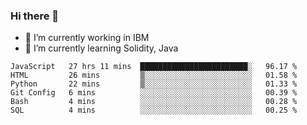 ### Hi there 👋

<!--
**mathcodeman/mathcodeman** is a ✨ _special_ ✨ repository because its `README.md` (this file) appears on your GitHub profile.

Here are some ideas to get you started:

- 🔭 I’m currently working on ...
- 🌱 I’m currently learning ...
- 👯 I’m looking to collaborate on ...
- 🤔 I’m looking for help with ...
- 💬 Ask me about ...
- 📫 How to reach me: ...
- 😄 Pronouns: ...
- ⚡ Fun fact: ...
-->

- 🔭 I’m currently working in IBM
- 🌱 I’m currently learning Solidity, Java

<!--START_SECTION:waka-->

```text
JavaScript   27 hrs 11 mins  ████████████████████████░   96.17 %
HTML         26 mins         ▒░░░░░░░░░░░░░░░░░░░░░░░░   01.58 %
Python       22 mins         ▒░░░░░░░░░░░░░░░░░░░░░░░░   01.33 %
Git Config   6 mins          ░░░░░░░░░░░░░░░░░░░░░░░░░   00.39 %
Bash         4 mins          ░░░░░░░░░░░░░░░░░░░░░░░░░   00.28 %
SQL          4 mins          ░░░░░░░░░░░░░░░░░░░░░░░░░   00.25 %
```

<!--END_SECTION:waka-->

